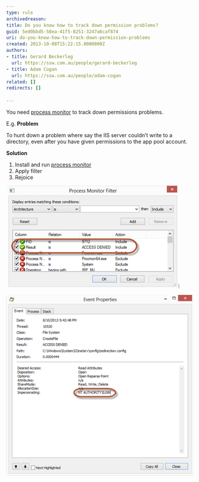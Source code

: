 ```yaml
---
type: rule
archivedreason: 
title: Do you know how to track down permission problems?
guid: 5ed0bbd5-58ea-41f5-8251-3247a6caf874
uri: do-you-know-how-to-track-down-permission-problems
created: 2013-10-08T15:22:15.0000000Z
authors:
- title: Gerard Beckerleg
  url: https://ssw.com.au/people/gerard-beckerleg
- title: Adam Cogan
  url: https://ssw.com.au/people/adam-cogan
related: []
redirects: []

---
```


You need     [process monitor](http://technet.microsoft.com/en-us/sysinternals/bb896645.aspx) to track down permissions problems.

E.g.      **Problem**

To hunt down a problem where say the IIS server couldn’t write to a directory, even after you have given permissions to the app pool account.

**Solution**

1. Install and run 
      [process monitor](http://technet.microsoft.com/en-us/sysinternals/bb896645.aspx)
2. Apply filter
3. Rejoice


![Figure: Apply filter to only show "ACCESS DENIED" results](/rules/do-you-know-how-to-track-down-permission-problems/process-monitor-filter.jpg)  

![Figure: And here we have the offending account](/rules/do-you-know-how-to-track-down-permission-problems/event-properties.jpg)  

<!--endintro-->

